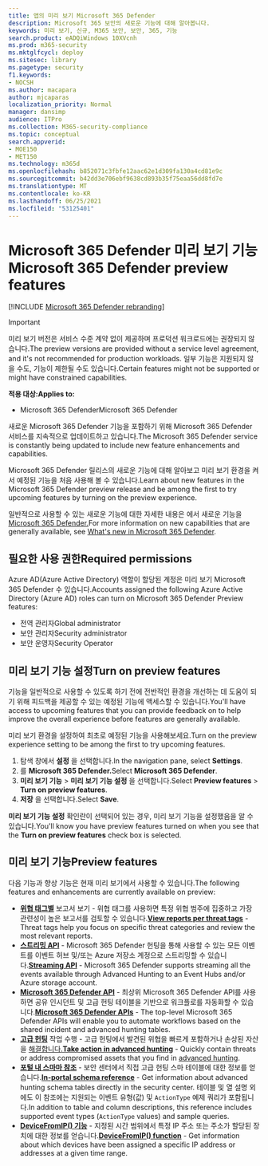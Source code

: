 ```yaml
---
title: 앱의 미리 보기 Microsoft 365 Defender
description: Microsoft 365 보안의 새로운 기능에 대해 알아봅니다.
keywords: 미리 보기, 신규, M365 보안, 보안, 365, 기능
search.product: eADQiWindows 10XVcnh
ms.prod: m365-security
ms.mktglfcycl: deploy
ms.sitesec: library
ms.pagetype: security
f1.keywords:
- NOCSH
ms.author: macapara
author: mjcaparas
localization_priority: Normal
manager: dansimp
audience: ITPro
ms.collection: M365-security-compliance
ms.topic: conceptual
search.appverid:
- MOE150
- MET150
ms.technology: m365d
ms.openlocfilehash: b852071c3fbfe12aac62e1d309fa130a4cd81e9c
ms.sourcegitcommit: b42dd3e706ebf9638cd893b35f75eaa56dd8fd7e
ms.translationtype: MT
ms.contentlocale: ko-KR
ms.lasthandoff: 06/25/2021
ms.locfileid: "53125401"
---
```

# <a name="microsoft-365-defender-preview-features"></a><span data-ttu-id="2a55e-104">Microsoft 365 Defender 미리 보기 기능</span><span class="sxs-lookup"><span data-stu-id="2a55e-104">Microsoft 365 Defender preview features</span></span>

[!INCLUDE [Microsoft 365 Defender rebranding](../includes/microsoft-defender.md)]

> [!IMPORTANT]
> <span data-ttu-id="2a55e-105">미리 보기 버전은 서비스 수준 계약 없이 제공하며 프로덕션 워크로드에는 권장되지 않습니다.</span><span class="sxs-lookup"><span data-stu-id="2a55e-105">The preview versions are provided without a service level agreement, and it's not recommended for production workloads.</span></span> <span data-ttu-id="2a55e-106">일부 기능은 지원되지 않을 수도, 기능이 제한될 수도 있습니다.</span><span class="sxs-lookup"><span data-stu-id="2a55e-106">Certain features might not be supported or might have constrained capabilities.</span></span>

<span data-ttu-id="2a55e-107">**적용 대상:**</span><span class="sxs-lookup"><span data-stu-id="2a55e-107">**Applies to:**</span></span>
- <span data-ttu-id="2a55e-108">Microsoft 365 Defender</span><span class="sxs-lookup"><span data-stu-id="2a55e-108">Microsoft 365 Defender</span></span>

<span data-ttu-id="2a55e-109">새로운 Microsoft 365 Defender 기능을 포함하기 위해 Microsoft 365 Defender 서비스를 지속적으로 업데이트하고 있습니다.</span><span class="sxs-lookup"><span data-stu-id="2a55e-109">The Microsoft 365 Defender service is constantly being updated to include new feature enhancements and capabilities.</span></span>

<span data-ttu-id="2a55e-110">Microsoft 365 Defender 릴리스의 새로운 기능에 대해 알아보고 미리 보기 환경을 켜서 예정된 기능을 처음 사용해 볼 수 있습니다.</span><span class="sxs-lookup"><span data-stu-id="2a55e-110">Learn about new features in the Microsoft 365 Defender preview release and be among the first to try upcoming features by turning on the preview experience.</span></span>

<span data-ttu-id="2a55e-111">일반적으로 사용할 수 있는 새로운 기능에 대한 자세한 내용은 에서 새로운 기능을 [Microsoft 365 Defender.](whats-new.md)</span><span class="sxs-lookup"><span data-stu-id="2a55e-111">For more information on new capabilities that are generally available, see [What's new in Microsoft 365 Defender](whats-new.md).</span></span>

## <a name="required-permissions"></a><span data-ttu-id="2a55e-112">필요한 사용 권한</span><span class="sxs-lookup"><span data-stu-id="2a55e-112">Required permissions</span></span>

<span data-ttu-id="2a55e-113">Azure AD(Azure Active Directory) 역할이 할당된 계정은 미리 보기 Microsoft 365 Defender 수 있습니다.</span><span class="sxs-lookup"><span data-stu-id="2a55e-113">Accounts assigned the following Azure Active Directory (Azure AD) roles can turn on Microsoft 365 Defender Preview features:</span></span>

- <span data-ttu-id="2a55e-114">전역 관리자</span><span class="sxs-lookup"><span data-stu-id="2a55e-114">Global administrator</span></span>
- <span data-ttu-id="2a55e-115">보안 관리자</span><span class="sxs-lookup"><span data-stu-id="2a55e-115">Security administrator</span></span>
- <span data-ttu-id="2a55e-116">보안 운영자</span><span class="sxs-lookup"><span data-stu-id="2a55e-116">Security Operator</span></span>

## <a name="turn-on-preview-features"></a><span data-ttu-id="2a55e-117">미리 보기 기능 설정</span><span class="sxs-lookup"><span data-stu-id="2a55e-117">Turn on preview features</span></span>

<span data-ttu-id="2a55e-118">기능을 일반적으로 사용할 수 있도록 하기 전에 전반적인 환경을 개선하는 데 도움이 되기 위해 피드백을 제공할 수 있는 예정된 기능에 액세스할 수 있습니다.</span><span class="sxs-lookup"><span data-stu-id="2a55e-118">You'll have access to upcoming features that you can provide feedback on to help improve the overall experience before features are generally available.</span></span>

<span data-ttu-id="2a55e-119">미리 보기 환경을 설정하여 최초로 예정된 기능을 사용해보세요.</span><span class="sxs-lookup"><span data-stu-id="2a55e-119">Turn on the preview experience setting to be among the first to try upcoming features.</span></span>

1. <span data-ttu-id="2a55e-120">탐색 창에서 **설정** 을 선택합니다.</span><span class="sxs-lookup"><span data-stu-id="2a55e-120">In the navigation pane, select **Settings**.</span></span>
2. <span data-ttu-id="2a55e-121">를 **Microsoft 365 Defender.**</span><span class="sxs-lookup"><span data-stu-id="2a55e-121">Select **Microsoft 365 Defender**.</span></span>
3. <span data-ttu-id="2a55e-122">**미리 보기 기능** > **미리 보기 기능 설정** 을 선택합니다.</span><span class="sxs-lookup"><span data-stu-id="2a55e-122">Select **Preview features** > **Turn on preview features**.</span></span> 
4. <span data-ttu-id="2a55e-123">**저장** 을 선택합니다.</span><span class="sxs-lookup"><span data-stu-id="2a55e-123">Select **Save**.</span></span>

<span data-ttu-id="2a55e-124">**미리 보기 기능 설정** 확인란이 선택되어 있는 경우, 미리 보기 기능을 설정했음을 알 수 있습니다.</span><span class="sxs-lookup"><span data-stu-id="2a55e-124">You'll know you have preview features turned on when you see that the **Turn on preview features** check box is selected.</span></span> 

## <a name="preview-features"></a><span data-ttu-id="2a55e-125">미리 보기 기능</span><span class="sxs-lookup"><span data-stu-id="2a55e-125">Preview features</span></span>

<span data-ttu-id="2a55e-126">다음 기능과 향상 기능은 현재 미리 보기에서 사용할 수 있습니다.</span><span class="sxs-lookup"><span data-stu-id="2a55e-126">The following features and enhancements are currently available on preview:</span></span>

- <span data-ttu-id="2a55e-127">**[위협 태그별](threat-analytics.md#view-reports-per-threat-tags)** 보고서 보기 - 위협 태그를 사용하면 특정 위협 범주에 집중하고 가장 관련성이 높은 보고서를 검토할 수 있습니다.</span><span class="sxs-lookup"><span data-stu-id="2a55e-127">**[View reports per threat tags](threat-analytics.md#view-reports-per-threat-tags)** - Threat tags help you focus on specific threat categories and review the most relevant reports.</span></span>
- <span data-ttu-id="2a55e-128">**[스트리밍 API](../defender-endpoint/raw-data-export.md)** - Microsoft 365 Defender 헌팅을 통해 사용할 수 있는 모든 이벤트를 이벤트 허브 및/또는 Azure 저장소 계정으로 스트리밍할 수 있습니다.</span><span class="sxs-lookup"><span data-stu-id="2a55e-128">**[Streaming API](../defender-endpoint/raw-data-export.md)** - Microsoft 365 Defender supports streaming all the events available through Advanced Hunting to an Event Hubs and/or Azure storage account.</span></span>
- <span data-ttu-id="2a55e-129">**[Microsoft 365 Defender API](api-overview.md)** - 최상위 Microsoft 365 Defender API를 사용하면 공유 인시던트 및 고급 헌팅 테이블을 기반으로 워크플로를 자동화할 수 있습니다.</span><span class="sxs-lookup"><span data-stu-id="2a55e-129">**[Microsoft 365 Defender APIs](api-overview.md)** - The top-level Microsoft 365 Defender APIs will enable you to automate workflows based on the shared incident and advanced hunting tables.</span></span> 
- <span data-ttu-id="2a55e-130">**[고급 헌팅](advanced-hunting-take-action.md)** 작업 수행 - 고급 헌팅에서 발견된 위협을 빠르게 포함하거나 손상된 자산을 [해결합니다.](advanced-hunting-overview.md)</span><span class="sxs-lookup"><span data-stu-id="2a55e-130">**[Take action in advanced hunting](advanced-hunting-take-action.md)** - Quickly contain threats or address compromised assets that you find in [advanced hunting](advanced-hunting-overview.md).</span></span>
- <span data-ttu-id="2a55e-131">**[포털 내 스마마 참조](advanced-hunting-schema-tables.md#get-schema-information-in-the-security-center)** - 보안 센터에서 직접 고급 헌팅 스마 테이블에 대한 정보를 얻습니다.</span><span class="sxs-lookup"><span data-stu-id="2a55e-131">**[In-portal schema reference](advanced-hunting-schema-tables.md#get-schema-information-in-the-security-center)** - Get information about advanced hunting schema tables directly in the security center.</span></span> <span data-ttu-id="2a55e-132">테이블 및 열 설명 외에도 이 참조에는 지원되는 이벤트 유형(값) 및 `ActionType` 예제 쿼리가 포함됩니다.</span><span class="sxs-lookup"><span data-stu-id="2a55e-132">In addition to table and column descriptions, this reference includes supported event types (`ActionType` values) and sample queries.</span></span>
- <span data-ttu-id="2a55e-133">**[DeviceFromIP() 기능](advanced-hunting-devicefromip-function.md)** - 지정된 시간 범위에서 특정 IP 주소 또는 주소가 할당된 장치에 대한 정보를 얻습니다.</span><span class="sxs-lookup"><span data-stu-id="2a55e-133">**[DeviceFromIP() function](advanced-hunting-devicefromip-function.md)** - Get information about which devices have been assigned a specific IP address or addresses at a given time range.</span></span>
